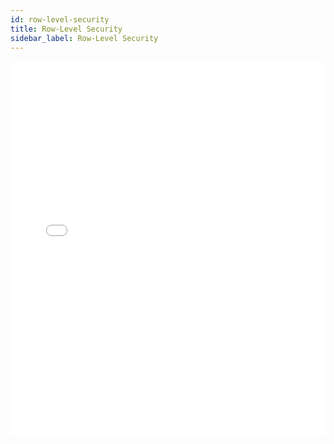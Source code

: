 ```yaml
---
id: row-level-security
title: Row-Level Security
sidebar_label: Row-Level Security
---
```


<iframe src="//fast.wistia.net/embed/iframe/99c3c2ysy8?videoFoam=true"
allowtransparency="true" frameBorder="0" scrolling="no" className="wistia_embed"
name="wistia_embed" allowFullScreen  width="100%" height="600"></iframe>
<script src="//fast.wistia.net/assets/external/iframe-api-v1.js"></script>
<br/>